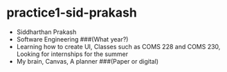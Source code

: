 # practice1-sid-prakash

- Siddharthan Prakash
- Software Engineering ###(What year?)
- Learning how to create UI, Classes such as COMS 228 and COMS 230, Looking for internships for the summer 
- My brain, Canvas, A planner ###(Paper or digital)
